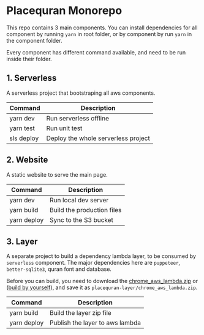 # Placequran Monorepo

This repo contains 3 main components. You can install dependencies for all component by running `yarn` in root folder, or by component by run `yarn` in the component folder.

Every component has different command available, and need to be run inside their folder.

## 1. Serverless

A serverless project that bootstraping all aws components.

| Command    | Description                         |
| ---------- | ----------------------------------- |
| yarn dev   | Run serverless offline              |
| yarn test  | Run unit test                       |
| sls deploy | Deploy the whole serverless project |

## 2. Website

A static website to serve the main page.

| Command     | Description                |
| ----------- | -------------------------- |
| yarn dev    | Run local dev server       |
| yarn build  | Build the production files |
| yarn deploy | Sync to the S3 bucket      |

## 3. Layer

A separate project to build a dependency lambda layer, to be consumed by `serverless` component. The major dependencies here are `puppeteer`, `better-sqlite3`, quran font and database.

Before you can build, you need to download the [chrome_aws_lambda.zip](https://github.com/shelfio/chrome-aws-lambda-layer) or ([build by yourself](https://github.com/alixaxel/chrome-aws-lambda#aws-lambda-layer)), and save it as `placequran-layer/chrome_aws_lambda.zip`.

| Command     | Description                     |
| ----------- | ------------------------------- |
| yarn build  | Build the layer zip file        |
| yarn deploy | Publish the layer to aws lambda |
